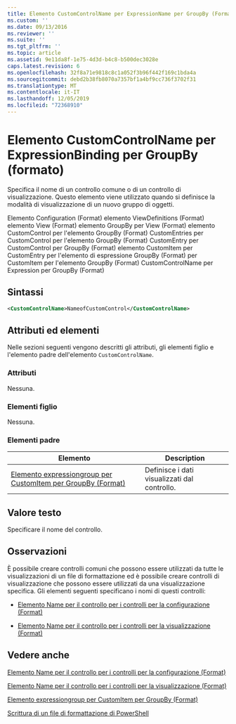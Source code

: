 ```yaml
---
title: Elemento CustomControlName per ExpressionName per GroupBy (Format) | Microsoft Docs
ms.custom: ''
ms.date: 09/13/2016
ms.reviewer: ''
ms.suite: ''
ms.tgt_pltfrm: ''
ms.topic: article
ms.assetid: 9e11da8f-1e75-4d3d-b4c8-b500dec3028e
caps.latest.revision: 6
ms.openlocfilehash: 32f8a71e9818c8c1a052f3b96f442f169c1bda4a
ms.sourcegitcommit: debd2b38fb8070a7357bf1a4bf9cc736f3702f31
ms.translationtype: MT
ms.contentlocale: it-IT
ms.lasthandoff: 12/05/2019
ms.locfileid: "72368910"
---
```

# <a name="customcontrolname-element-for-expressionbinding-for-groupby-format"></a>Elemento CustomControlName per ExpressionBinding per GroupBy (formato)

Specifica il nome di un controllo comune o di un controllo di visualizzazione. Questo elemento viene utilizzato quando si definisce la modalità di visualizzazione di un nuovo gruppo di oggetti.

Elemento Configuration (Format) elemento ViewDefinitions (Format) elemento View (Format) elemento GroupBy per View (Format) elemento CustomControl per l'elemento GroupBy (Format) CustomEntries per CustomControl per l'elemento GroupBy (Format) CustomEntry per CustomControl per GroupBy (Format) elemento CustomItem per CustomEntry per l'elemento di espressione GroupBy (Format) per CustomItem per l'elemento GroupBy (Format) CustomControlName per Expression per GroupBy (Format)

## <a name="syntax"></a>Sintassi

```xml
<CustomControlName>NameofCustomControl</CustomControlName>
```

## <a name="attributes-and-elements"></a>Attributi ed elementi

Nelle sezioni seguenti vengono descritti gli attributi, gli elementi figlio e l'elemento padre dell'elemento `CustomControlName`.

### <a name="attributes"></a>Attributi

Nessuna.

### <a name="child-elements"></a>Elementi figlio

Nessuna.

### <a name="parent-elements"></a>Elementi padre

|Elemento|Description|
|-------------|-----------------|
|[Elemento expressiongroup per CustomItem per GroupBy (Format)](./expressionbinding-element-for-customitem-for-groupby-format.md)|Definisce i dati visualizzati dal controllo.|

## <a name="text-value"></a>Valore testo

Specificare il nome del controllo.

## <a name="remarks"></a>Osservazioni

È possibile creare controlli comuni che possono essere utilizzati da tutte le visualizzazioni di un file di formattazione ed è possibile creare controlli di visualizzazione che possono essere utilizzati da una visualizzazione specifica. Gli elementi seguenti specificano i nomi di questi controlli:

- [Elemento Name per il controllo per i controlli per la configurazione (Format)](./name-element-for-control-for-controls-for-configuration-format.md)

- [Elemento Name per il controllo per i controlli per la visualizzazione (Format)](./name-element-for-control-for-controls-for-view-format.md)

## <a name="see-also"></a>Vedere anche

[Elemento Name per il controllo per i controlli per la configurazione (Format)](./name-element-for-control-for-controls-for-configuration-format.md)

[Elemento Name per il controllo per i controlli per la visualizzazione (Format)](./name-element-for-control-for-controls-for-view-format.md)

[Elemento expressiongroup per CustomItem per GroupBy (Format)](./expressionbinding-element-for-customitem-for-groupby-format.md)

[Scrittura di un file di formattazione di PowerShell](./writing-a-powershell-formatting-file.md)
